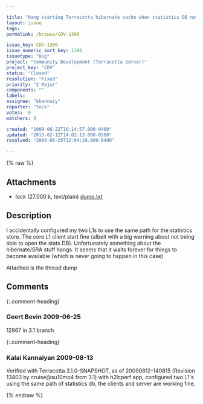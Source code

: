 ```yaml
---

title: "Hang starting Terracotta hibernate cache when statistics DB not opened"
layout: issue
tags: 
permalink: /browse/CDV-1300

issue_key: CDV-1300
issue_numeric_sort_key: 1300
issuetype: "Bug"
project: "Community Development (Terracotta Server)"
project_key: "CDV"
status: "Closed"
resolution: "Fixed"
priority: "2 Major"
components: ""
labels: 
assignee: "kkannaiy"
reporter: "teck"
votes:  0
watchers: 0

created: "2009-06-22T16:14:57.000-0400"
updated: "2013-02-12T14:02:13.000-0500"
resolved: "2009-06-25T12:04:20.000-0400"

---
```




{% raw %}


## Attachments

* <em>teck</em> (27.000 k, text/plain) [dump.txt](/attachments/CDV/CDV-1300/dump.txt)




## Description

<div markdown="1" class="description">

I accidentally configured my two L1s to use the same path for the statistics store. The core L1 client start fine (albeit with a big warning about not being able to open the stats DB). Unfortunately something about the hibernate/SRA stuff hangs. It seems that it waits forever for things to become available (which is never going to happen in this case) 

Attached is the thread dump


</div>

## Comments


{:.comment-heading}
### **Geert Bevin** <span class="date">2009-06-25</span>

<div markdown="1" class="comment">

12967 in 3.1 branch

</div>


{:.comment-heading}
### **Kalai Kannaiyan** <span class="date">2009-08-13</span>

<div markdown="1" class="comment">

Verified with  Terracotta 3.1.0-SNAPSHOT, as of 20090812-140815 (Revision 13403 by cruise@su10mo4 from 3.1)  with h2lcperf app,
configured two L1's using the same path of statistics db, the clients and server are working fine.


</div>



{% endraw %}
